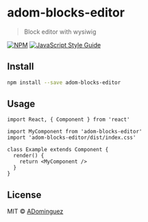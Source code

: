 # adom-blocks-editor

> Block editor with wysiwig

[![NPM](https://img.shields.io/npm/v/adom-blocks-editor.svg)](https://www.npmjs.com/package/adom-blocks-editor) [![JavaScript Style Guide](https://img.shields.io/badge/code_style-standard-brightgreen.svg)](https://standardjs.com)

## Install

```bash
npm install --save adom-blocks-editor
```

## Usage

```tsx
import React, { Component } from 'react'

import MyComponent from 'adom-blocks-editor'
import 'adom-blocks-editor/dist/index.css'

class Example extends Component {
  render() {
    return <MyComponent />
  }
}
```

## License

MIT © [ADominguez](https://github.com/ADominguez)
